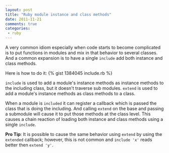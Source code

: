 ```yaml
---
layout: post
title: "Ruby module instance and class methods"
date: 2011-11-21
comments: true
categories:
 - ruby
---
```


A very common idiom especially when code starts to become complicated is to put functions in modules and mix in that behavior to several classes. And a common expansion is to have a single `include` add both instance and class methods.

<!-- more -->

Here is how to do it:
{% gist 1384045 include.rb %}

`include` is used to add a module's instance methods as instance methods to the including class, but it doesn't traverse sub modules. `extend` is used to add a module's instance methods as class methods to a class.

When a module is `included` it can register a callback which is passed the class that is doing the including. And calling `extend` on the base and passing a submodule will cause it to put those methods at the class level. This causes a chain reaction of loading both instance and class methods using a single `include`.

**Pro Tip**: It is possible to cause the same behavior using `extend` by using the `extended` callback; however, this is not common and `include 'x'` reads better then `extend 'y'`.
